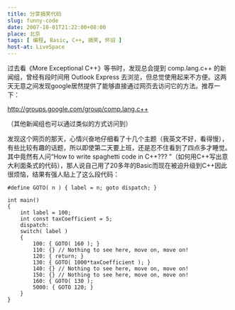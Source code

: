 ```yaml
---
title: 分享搞笑代码
slug: funny-code
date: 2007-10-01T21:22:00+08:00
place: 北京
tags: [ 编程, Basic, C++, 搞笑, 怀旧 ]
host-at: LiveSpace
---
```

过去看《More Exceptional C++》等书时，发现总会提到 comp.lang.c++ 的新闻组，曾经有段时间用 Outlook Express 去浏览，但总觉使用起来不方便。这两天无意之间发现google居然提供了能够直接通过网页去访问它的方法。推荐一下：

<http://groups.google.com/group/comp.lang.c++>

（其他新闻组也可以通过类似的方式访问到）

发现这个网页的那天，心情兴奋地仔细看了十几个主题（我英文不好，看得慢），有些比较有趣的话题，所以即使第二天要上班，还是忍不住看到了四点多才睡觉。其中竟然有人问“How to write spaghetti code in C++??? ”（如何用C++写出意大利面条式的代码），那人说自己用了20多年的Basic而现在被迫升级到C++因此很烦恼，结果有强人贴上了这么段代码：


    #define GOTO( n ) { label = n; goto dispatch; }

    int main()
    {
        int label = 100;
        int const taxCoefficient = 5;
        dispatch:
        switch( label )
        {
            100: { GOTO( 160 ); }
            110: {} // Nothing to see here, move on, move on!
            120: { return; }
            130: { GOTO( 1000*taxCoefficient ); }
            140: {} // Nothing to see here, move on, move on!
            150: {} // Nothing to see here, move on, move on!
            160: { GOTO( 130 );
            5000: { GOTO 120; }
        }
    }

